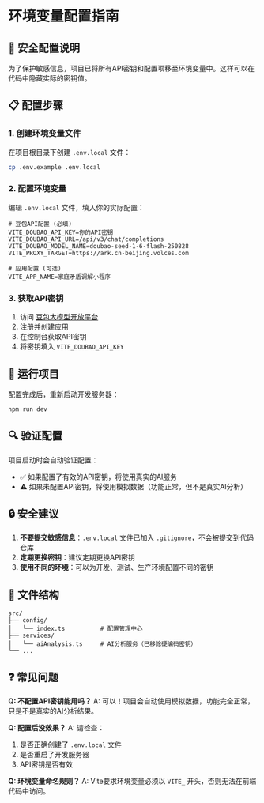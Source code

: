 # 环境变量配置指南

## 🔐 安全配置说明

为了保护敏感信息，项目已将所有API密钥和配置项移至环境变量中。这样可以在代码中隐藏实际的密钥值。

## 📋 配置步骤

### 1. 创建环境变量文件

在项目根目录下创建 `.env.local` 文件：

```bash
cp .env.example .env.local
```

### 2. 配置环境变量

编辑 `.env.local` 文件，填入你的实际配置：

```env
# 豆包API配置 (必填)
VITE_DOUBAO_API_KEY=你的API密钥
VITE_DOUBAO_API_URL=/api/v3/chat/completions
VITE_DOUBAO_MODEL_NAME=doubao-seed-1-6-flash-250828
VITE_PROXY_TARGET=https://ark.cn-beijing.volces.com

# 应用配置 (可选)
VITE_APP_NAME=家庭矛盾调解小程序
```

### 3. 获取API密钥

1. 访问 [豆包大模型开放平台](https://www.volcengine.com/product/doubao)
2. 注册并创建应用
3. 在控制台获取API密钥
4. 将密钥填入 `VITE_DOUBAO_API_KEY`

## 🚀 运行项目

配置完成后，重新启动开发服务器：

```bash
npm run dev
```

## 🔍 验证配置

项目启动时会自动验证配置：
- ✅ 如果配置了有效的API密钥，将使用真实的AI服务
- ⚠️ 如果未配置API密钥，将使用模拟数据（功能正常，但不是真实AI分析）

## 🔒 安全建议

1. **不要提交敏感信息**：`.env.local` 文件已加入 `.gitignore`，不会被提交到代码仓库
2. **定期更换密钥**：建议定期更换API密钥
3. **使用不同的环境**：可以为开发、测试、生产环境配置不同的密钥

## 📁 文件结构

```
src/
├── config/
│   └── index.ts          # 配置管理中心
├── services/
│   └── aiAnalysis.ts     # AI分析服务（已移除硬编码密钥）
└── ...
```

## ❓ 常见问题

**Q: 不配置API密钥能用吗？**
A: 可以！项目会自动使用模拟数据，功能完全正常，只是不是真实的AI分析结果。

**Q: 配置后没效果？**
A: 请检查：
1. 是否正确创建了 `.env.local` 文件
2. 是否重启了开发服务器
3. API密钥是否有效

**Q: 环境变量命名规则？**
A: Vite要求环境变量必须以 `VITE_` 开头，否则无法在前端代码中访问。